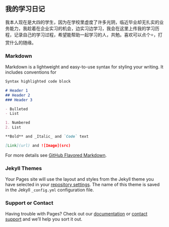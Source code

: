 ## 我的学习日记
我本人现在是大四的学生，因为在学校里虚度了许多光阴，临近毕业却无扎实的业务能力，我趁着在企业实习的机会，边实习边学习，我会在这里上传我的学习历程，记录自己的学习过程，希望能帮助一起学习的人，共勉。喜欢可以点个⭐，打赏什么的随缘。

### Markdown

Markdown is a lightweight and easy-to-use syntax for styling your writing. It includes conventions for

```markdown
Syntax highlighted code block

# Header 1
## Header 2
### Header 3

- Bulleted
- List

1. Numbered
2. List

**Bold** and _Italic_ and `Code` text

[Link](url) and ![Image](src)
```

For more details see [GitHub Flavored Markdown](https://guides.github.com/features/mastering-markdown/).

### Jekyll Themes

Your Pages site will use the layout and styles from the Jekyll theme you have selected in your [repository settings](https://github.com/fanas2/fanas2.github.io/settings). The name of this theme is saved in the Jekyll `_config.yml` configuration file.

### Support or Contact

Having trouble with Pages? Check out our [documentation](https://docs.github.com/categories/github-pages-basics/) or [contact support](https://github.com/contact) and we’ll help you sort it out.
